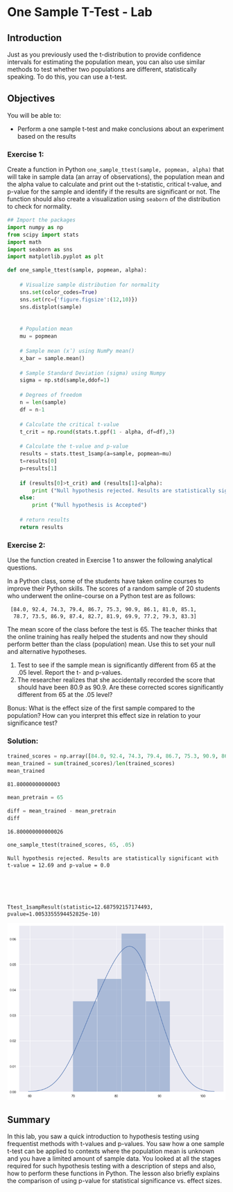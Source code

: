 
# One Sample T-Test - Lab

## Introduction
Just as you previously used the t-distribution to provide confidence intervals for estimating the population mean, you can also use similar methods to test whether two populations are different, statistically speaking. To do this, you can use a t-test.

## Objectives
You will be able to:

* Perform a one sample t-test and make conclusions about an experiment based on the results

### Exercise 1: 

Create a function in Python `one_sample_ttest(sample, popmean, alpha)` that will take in sample data (an array of observations), the population mean and the alpha value to calculate and print out the t-statistic, critical t-value, and p-value for the sample and identify if the results are significant or not. The function should also create a visualization using `seaborn` of the distribution to check for normality.


```python
## Import the packages
import numpy as np
from scipy import stats 
import math
import seaborn as sns
import matplotlib.pyplot as plt
```


```python
def one_sample_ttest(sample, popmean, alpha):

    # Visualize sample distribution for normality 
    sns.set(color_codes=True)
    sns.set(rc={'figure.figsize':(12,10)})
    sns.distplot(sample)
    

    # Population mean 
    mu = popmean

    # Sample mean (x̄) using NumPy mean()
    x_bar = sample.mean()

    # Sample Standard Deviation (sigma) using Numpy
    sigma = np.std(sample,ddof=1)
    
    # Degrees of freedom
    n = len(sample)
    df = n-1
    
    # Calculate the critical t-value
    t_crit = np.round(stats.t.ppf(1 - alpha, df=df),3)
    
    # Calculate the t-value and p-value      
    results = stats.ttest_1samp(a=sample, popmean=mu)
    t=results[0]
    p=results[1]
    
    if (results[0]>t_crit) and (results[1]<alpha):
        print ("Null hypothesis rejected. Results are statistically significant with t-value =", round(results[0], 2), "and p-value =", np.round((results[1]), 4))
    else:
        print ("Null hypothesis is Accepted")

    # return results
    return results
```

### Exercise 2:

Use the function created in Exercise 1 to answer the following analytical questions.

In a Python class, some of the students have taken online courses to improve their Python skills.
The scores of a random sample of 20 students who underwent the online-course on a Python test are as follows: 

     [84.0, 92.4, 74.3, 79.4, 86.7, 75.3, 90.9, 86.1, 81.0, 85.1, 
      78.7, 73.5, 86.9, 87.4, 82.7, 81.9, 69.9, 77.2, 79.3, 83.3]

The mean score of the class before the test is 65. The teacher thinks that the online training has really helped the students and now they should perform better than the class (population) mean. Use this to set your null and alternative hypotheses.

1. Test to see if the sample mean is significantly different from 65 at the .05 level. Report the t- and p-values.
2. The researcher realizes that she accidentally recorded the score that should have been 80.9 as 90.9. Are these corrected scores significantly different from 65 at the .05 level?

Bonus: What is the effect size of the first sample compared to the population? How can you interpret this effect size in relation to your significance test?


### Solution:


```python
trained_scores = np.array([84.0, 92.4, 74.3, 79.4, 86.7, 75.3, 90.9, 86.1, 81.0, 85.1, 78.7, 73.5, 86.9, 87.4, 82.7, 81.9, 69.9, 77.2, 79.3, 83.3])
mean_trained = sum(trained_scores)/len(trained_scores)
mean_trained
```




    81.80000000000003




```python
mean_pretrain = 65
```


```python
diff = mean_trained - mean_pretrain
diff
```




    16.800000000000026




```python
one_sample_ttest(trained_scores, 65, .05)
```

    Null hypothesis rejected. Results are statistically significant with t-value = 12.69 and p-value = 0.0





    Ttest_1sampResult(statistic=12.687592157174493, pvalue=1.0053355594452825e-10)




![png](output_7_2.png)


## Summary

In this lab, you saw a quick introduction to hypothesis testing using frequentist methods with t-values and p-values. You saw how a one sample t-test can be applied to contexts where the population mean is unknown and you have a limited amount of sample data. You looked at all the stages required for such hypothesis testing with a description of steps and also, how to perform these functions in Python. The lesson also briefly explains the comparison of using p-value for statistical significance vs. effect sizes. 
